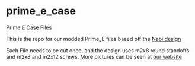 # prime_e_case
 Prime E Case Files

This is the repo for our modded Prime_E files based off the [Nabi design](https://github.com/FrancisUsher/nabi-case)

Each File needs to be cut once, and the design uses m2x8 round standoffs and m2x8 and m2x12 screws. More pictures can be seen at [our website](https://www.p3dstore.com/shop/p/acrylic-prime-e-case)